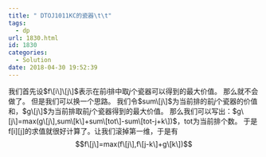 ```yaml
---
title: " DTOJ1011KC的瓷器\t\t"
tags:
  - dp
url: 1830.html
id: 1830
categories:
  - Solution
date: 2018-04-30 19:52:39
---
```


我们首先设$f\[i\]\[j\]$表示在前$i$排中取$j$个瓷器可以得到的最大价值。 那么就不会做了。 但是我们可以换一个思路。 我们令$sum\[j\]$为当前排的前$j$个瓷器的价值和，$g\[j\]$为当前排取前$j$个瓷器得到的最大价值。 那么我们可以写出：$g\[j\]=max(g\[j\],sum\[k\]+sum\[tot\]-sum\[tot-j+k\])$，tot为当前排个数。 于是f\[i\]\[j\]的求值就很好计算了。让我们滚掉第一维，于是有 $$f\[j\]=max(f\[j\],f\[j-k\]+g\[k\])$$